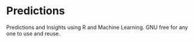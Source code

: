 # Predictions
Predictions and Insights using R and Machine Learning.
GNU free for any one to use and reuse.
